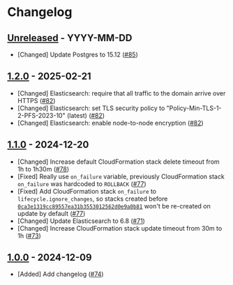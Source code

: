 # Changelog

<!-- template:
## [Unreleased] - YYYY-MM-DD

Optional release notice.

- [Verb] Change description ([#<PR-number>](https://github.com/quiltdata/iac/pull/<PR-number>))
-->

## [Unreleased] - YYYY-MM-DD

- [Changed] Update Postgres to 15.12 ([#85](https://github.com/quiltdata/iac/pull/85))

## [1.2.0] - 2025-02-21

- [Changed] Elasticsearch: require that all traffic to the domain arrive over HTTPS ([#82](https://github.com/quiltdata/iac/pull/82))
- [Changed] Elasticsearch: set TLS security policy to "Policy-Min-TLS-1-2-PFS-2023-10" (latest) ([#82](https://github.com/quiltdata/iac/pull/82))
- [Changed] Elasticsearch: enable node-to-node encryption ([#82](https://github.com/quiltdata/iac/pull/82))

## [1.1.0] - 2024-12-20

- [Changed] Increase default CloudFormation stack delete timeout from 1h to 1h30m ([#78](https://github.com/quiltdata/iac/pull/78))
- [Fixed] Really use `on_failure` variable, previously CloudFormation stack `on_failure` was hardcoded to `ROLLBACK` ([#77](https://github.com/quiltdata/iac/pull/77))
- [Fixed] Add CloudFormation stack `on_failure` to `lifecycle.ignore_changes`, so stacks created before [`0ca3e1319cc89557ea31b3553012562d0e9a0b81`](https://github.com/quiltdata/iac/commit/0ca3e1319cc89557ea31b3553012562d0e9a0b81) won't be re-created on update by default ([#77](https://github.com/quiltdata/iac/pull/77))
- [Changed] Update Elasticsearch to 6.8 ([#71](https://github.com/quiltdata/iac/pull/71))
- [Changed] Increase CloudFormation stack update timeout from 30m to 1h ([#73](https://github.com/quiltdata/iac/pull/73))

## [1.0.0] - 2024-12-09

- [Added] Add changelog ([#74](https://github.com/quiltdata/iac/pull/74))

[Unreleased]: https://github.com/quiltdata/iac/compare/1.2.0...HEAD
[1.2.0]: https://github.com/quiltdata/iac/releases/tag/1.2.0
[1.1.0]: https://github.com/quiltdata/iac/releases/tag/1.1.0
[1.0.0]: https://github.com/quiltdata/iac/releases/tag/1.0.0
